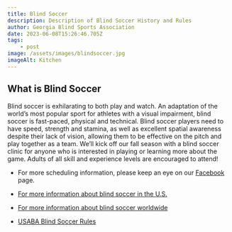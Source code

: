 ```yaml
---
title: Blind Soccer
description: Description of Blind Soccer History and Rules
author: Georgia Blind Sports Association
date: 2023-06-08T15:26:46.705Z
tags:
    - post
image: /assets/images/blindsoccer.jpg
imageAlt: Kitchen
---
```


## What is Blind Soccer

Blind soccer is exhilarating to both play and watch. An adaptation of the world’s most popular sport for athletes with a visual impairment, blind soccer is fast-paced, physical and technical. Blind soccer players need to have speed, strength and stamina, as well as excellent spatial awareness despite their lack of vision, allowing them to be effective on the pitch and play together as a team. We’ll kick off our fall season with a blind soccer clinic for anyone who is interested in playing or learning more about the game.  Adults of all skill and experience levels are encouraged to attend!

- For more scheduling information, please keep an eye on our [Facebook](https://www.facebook.com/gablindsports/) page.

- [For more information about blind soccer in the U.S.](https://www.usaba.org/about-blind-soccer/)

- [For more information about blind soccer worldwide](https://blindfootball.sport/)

- [USABA Blind Soccer Rules](https://www.usaba.org/wp-content/uploads/How-to-Play.pdf)
